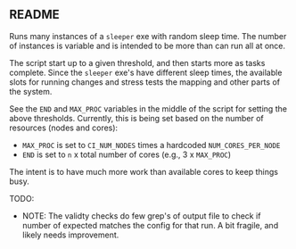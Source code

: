 README
------

Runs many instances of a `sleeper` exe with random sleep time.
The number of instances is variable and is intended to be more
than can run all at once.

The script start up to a given threshold, and then starts more as tasks
complete.  Since the `sleeper` exe's have different sleep times, the
available slots for running changes and stress tests the mapping and other
parts of the system.

See the `END` and `MAX_PROC` variables in the middle of the script for
setting the above thresholds.  Currently, this is being set based on the
number of resources (nodes and cores):
 - `MAX_PROC` is set to `CI_NUM_NODES` times a hardcoded `NUM_CORES_PER_NODE`
 - `END` is set to `n` x total number of cores (e.g., 3 x `MAX_PROC`)

The intent is to have much more work than available cores to keep things busy.

TODO:
 - NOTE: The validty checks do few grep's of output file
   to check if number of expected matches the config for
   that run.  A bit fragile, and likely needs improvement.

